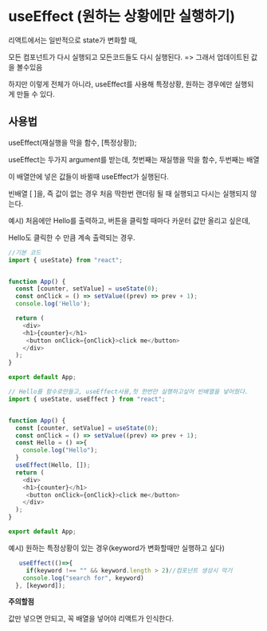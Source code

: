 # useEffect (원하는 상황에만 실행하기)
리액트에서는 일반적으로 state가 변화할 때, 

모든 컴포넌트가 다시 실행되고 모든코드들도 다시 실행된다. => 그래서 업데이트된 값을 볼수있음

하지만 이렇게 전체가 아니라, useEffect를 사용해 특정상황, 원하는 경우에만 실행되게 만들 수 있다.

## 사용법

useEffect(재실행을 막을 함수, [특정상황]);

useEffect는 두가지 argument를 받는데, 첫번째는 재실행을 막을 함수, 두번째는 배열

이 배열안에 넣은 값들이 바뀔때 useEffect가 실행된다.

빈배열 [ ]을, 즉 값이 없는 경우 처음 딱한번 랜더링 될 때 실행되고 다시는 실행되지 않는다.



예시) 처음에만 Hello를 출력하고, 버튼을 클릭할 때마다 카운터 값만 올리고 싶은데, 

Hello도 클릭한 수 만큼 계속 출력되는 경우.
```js
//기본 코드
import { useState} from "react";


function App() {
  const [counter, setValue] = useState(0);
  const onClick = () => setValue((prev) => prev + 1);
  console.log('Hello');

  return (
    <div>
    <h1>{counter}</h1>
     <button onClick={onClick}>click me</button>
    </div>
  );
}

export default App;

```


```js
// Hello를 함수로만들고, useEffect사용,첫 한번만 실행하고싶어 빈배열을 넣어줬다.
import { useState, useEffect } from "react";


function App() {
  const [counter, setValue] = useState(0);
  const onClick = () => setValue((prev) => prev + 1);
  const Hello = () =>{ 
    console.log("Hello");
  }
  useEffect(Hello, []);
  return (
    <div>
    <h1>{counter}</h1>
     <button onClick={onClick}>click me</button>
    </div>
  );
}

export default App;
```

 


예시) 원하는 특정상황이 있는 경우(keyword가 변화할때만 실행하고 싶다)

```js
   useEffect(()=>{
     if(keyword !== "" && keyword.length > 2)//컴포넌트 생성시 막기
    console.log("search for", keyword)
  }, [keyword]);

```

**주의할점**

값만 넣으면 안되고, 꼭 배열을 넣어야 리액트가 인식한다.